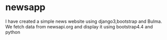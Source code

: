 # newsapp
I have created a simple news website using django3,bootstrap and Bulma. We fetch data from newsapi.org  and display it using bootstrap4.4 and python
